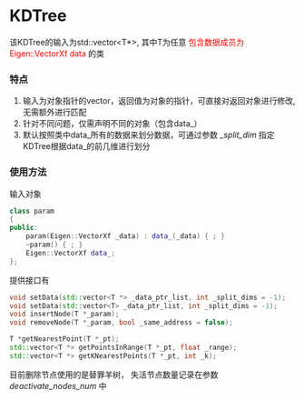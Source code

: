 # KDTree
该KDTree的输入为std::vector\<T*\>, 其中T为任意 <span style="color:red">包含数据成员为 Eigen::VectorXf data</span> 的类
### 特点
1. 输入为对象指针的vector，返回值为对象的指针，可直接对返回对象进行修改,无需额外进行匹配
2. 针对不同问题，仅需声明不同的对象（包含data_）
3. 默认按照类中data_所有的数据来划分数据，可通过参数 *_split_dim* 指定KDTree根据data_的前几维进行划分

### 使用方法

输入对象
```cpp
class param
{
public:
    param(Eigen::VectorXf _data) : data_(_data) { ; }
    ~param() { ; }
    Eigen::VectorXf data_;
};
```

提供接口有
```cpp
void setData(std::vector<T *> _data_ptr_list, int _split_dims = -1);
void setData(std::vector<T> _data_ptr_list, int _split_dims = -1);
void insertNode(T *_param);
void removeNode(T *_param, bool _same_address = false);

T *getNearestPoint(T *_pt);
std::vector<T *> getPointsInRange(T *_pt, float _range);
std::vector<T *> getKNearestPoints(T *_pt, int _k);
```
目前删除节点使用的是替罪羊树， 失活节点数量记录在参数 *deactivate_nodes_num* 中

